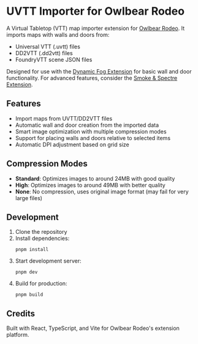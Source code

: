 # UVTT Importer for Owlbear Rodeo

A Virtual Tabletop (VTT) map importer extension for [Owlbear Rodeo](https://www.owlbear.rodeo/). It imports maps with walls and doors from:

- Universal VTT (.uvtt) files
- DD2VTT (.dd2vtt) files
- FoundryVTT scene JSON files

Designed for use with the [Dynamic Fog Extension](https://extensions.owlbear.rodeo/dynamic-fog) for basic wall and door functionality. For advanced features, consider the [Smoke & Spectre Extension](https://extensions.owlbear.rodeo/smoke).

## Features

- Import maps from UVTT/DD2VTT files
- Automatic wall and door creation from the imported data
- Smart image optimization with multiple compression modes
- Support for placing walls and doors relative to selected items
- Automatic DPI adjustment based on grid size

## Compression Modes

- **Standard**: Optimizes images to around 24MB with good quality
- **High**: Optimizes images to around 49MB with better quality
- **None**: No compression, uses original image format (may fail for very large files)

## Development

1. Clone the repository
2. Install dependencies:
   ```
   pnpm install
   ```
3. Start development server:
   ```
   pnpm dev
   ```
4. Build for production:
   ```
   pnpm build
   ```

## Credits

Built with React, TypeScript, and Vite for Owlbear Rodeo's extension platform.
